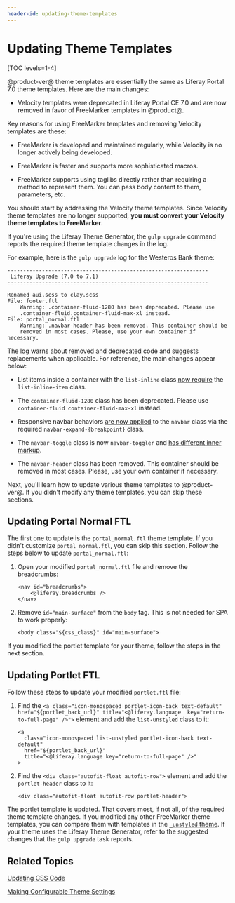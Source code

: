 ```yaml
---
header-id: updating-theme-templates
---
```


# Updating Theme Templates

[TOC levels=1-4]

@product-ver@ theme templates are essentially the same as Liferay Portal 7.0 
theme templates. Here are the main changes:

-   Velocity templates were deprecated in Liferay Portal CE 7.0 and are now 
    removed in favor of FreeMarker templates in @product@. 

Key reasons for using FreeMarker templates and removing Velocity templates
are these: 

-   FreeMarker is developed and maintained regularly, while Velocity is no longer
    actively being developed.
 
-   FreeMarker is faster and supports more sophisticated macros.

-   FreeMarker supports using taglibs directly rather than requiring a method 
    to represent them. You can pass body content to them, parameters, etc.

You should start by addressing the Velocity theme templates. Since Velocity 
theme templates are no longer supported, **you must convert your Velocity theme 
templates to FreeMarker**.

If you're using the Liferay Theme Generator, the `gulp upgrade` command reports 
the required theme template changes in the log. 

For example, here is the `gulp upgrade` log for the Westeros Bank theme:

    ----------------------------------------------------------------
     Liferay Upgrade (7.0 to 7.1)
    ----------------------------------------------------------------

    Renamed aui.scss to clay.scss
    File: footer.ftl
        Warning: .container-fluid-1280 has been deprecated. Please use 
        .container-fluid.container-fluid-max-xl instead.
    File: portal_normal.ftl
        Warning: .navbar-header has been removed. This container should be 
        removed in most cases. Please, use your own container if necessary.

The log warns about removed and deprecated code and suggests replacements when
applicable. For reference, the main changes appear below:

- List items inside a container with the `list-inline` class 
  [now require](https://getbootstrap.com/docs/4.0/migration/#typography) 
  the `list-inline-item` class. 

- The `container-fluid-1280` class has been deprecated. Please use 
  `container-fluid container-fluid-max-xl` instead.

- Responsive navbar behaviors 
  [are now applied](https://getbootstrap.com/docs/4.0/migration/#navbar)
  to the `navbar` class via the required `navbar-expand-{breakpoint}` class. 

- The `navbar-toggle` class is now `navbar-toggler` and 
  [has different inner markup](https://getbootstrap.com/docs/4.0/migration/#navbar). 

- The `navbar-header` class has been removed. This container should be removed 
  in most cases. Please, use your own container if necessary.

Next, you'll learn how to update various theme templates to @product-ver@. If 
you didn't modify any theme templates, you can skip these sections.

## Updating Portal Normal FTL

The first one to update is the `portal_normal.ftl` theme template. If you didn't 
customize `portal_normal.ftl`, you can skip this section. Follow the steps below 
to update `portal_normal.ftl`:

1.  Open your modified `portal_normal.ftl` file and remove the breadcrumbs:

        <nav id="breadcrumbs">		
            <@liferay.breadcrumbs />		
        </nav>

2.  Remove `id="main-surface"` from the `body` tag. This is not needed for SPA 
    to work properly:

        <body class="${css_class}" id="main-surface">

If you modified the portlet template for your theme, follow the steps in the 
next section. 

## Updating Portlet FTL

Follow these steps to update your modified `portlet.ftl` file:

1.  Find the `<a class="icon-monospaced portlet-icon-back text-default" 
    href="${portlet_back_url}" title="<@liferay.language 
    key="return-to-full-page" />">` element and add the `list-unstyled` class 
    to it:

        <a 
          class="icon-monospaced list-unstyled portlet-icon-back text-default" 
          href="${portlet_back_url}" 
          title="<@liferay.language key="return-to-full-page" />"
        >

2.  Find the `<div class="autofit-float autofit-row">` element and add the 
    `portlet-header` class to it:
    
        <div class="autofit-float autofit-row portlet-header">

The portlet template is updated. That covers most, if not all, of the required 
theme template changes. If you modified any other FreeMarker theme templates, 
you can compare them with templates in the 
[`_unstyled` theme](https://github.com/liferay/liferay-portal/tree/7.1.x/modules/apps/frontend-theme/frontend-theme-unstyled/src/main/resources/META-INF/resources/_unstyled/templates). 
If your theme uses the Liferay Theme Generator, refer to the suggested changes 
that the `gulp upgrade` task reports. 

## Related Topics

[Updating CSS Code](/docs/7-1/tutorials/-/knowledge_base/t/updating-css-code)

[Making Configurable Theme Settings](/docs/7-1/tutorials/-/knowledge_base/t/making-configurable-theme-settings)
